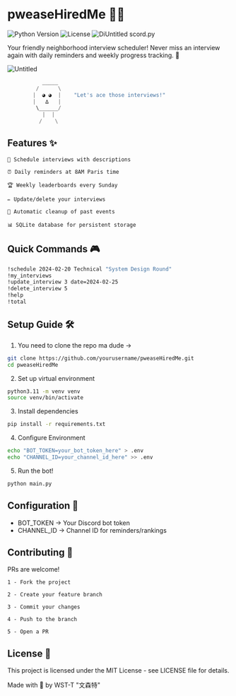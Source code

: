 # pweaseHiredMe 🤖💼
![Python Version](https://img.shields.io/badge/python-3.11%2B-blue?logo=python&logoColor=white)
![License](https://img.shields.io/badge/license-MIT-green)
![Di![Untitled](https://github.com/user-attachments/assets/bd4ad9bc-2ff3-419a-ae30-dcda63db4e25)
scord.py](https://img.shields.io/badge/discord.py-2.3.2-blue?logo=discord)

Your friendly neighborhood interview scheduler! Never miss an interview again with daily reminders and weekly progress tracking. 🚀

![Untitled](https://github.com/user-attachments/assets/8c50e899-86a0-4694-80bd-a4c54796c0bb)


```python
           _____
         /      \
        |  ◕ ◕  |    "Let's ace those interviews!"
        |   ∆   |
         \______/
           |  |
          /    \
```

## Features ✨
    📅 Schedule interviews with descriptions

    ⏰ Daily reminders at 8AM Paris time

    🏆 Weekly leaderboards every Sunday

    ✏️ Update/delete your interviews

    🧹 Automatic cleanup of past events

    📊 SQLite database for persistent storage

## Quick Commands 🎮
```bash
!schedule 2024-02-20 Technical "System Design Round"
!my_interviews
!update_interview 3 date=2024-02-25
!delete_interview 5
!help
!total
```

## Setup Guide 🛠️
1. You need to clone the repo ma dude -> 
```bash
git clone https://github.com/yourusername/pweaseHiredMe.git
cd pweaseHiredMe
```

2. Set up virtual environment
```bash
python3.11 -m venv venv
source venv/bin/activate
```

3. Install dependencies
```bash
pip install -r requirements.txt
```

4. Configure Environment
```bash
echo "BOT_TOKEN=your_bot_token_here" > .env
echo "CHANNEL_ID=your_channel_id_here" >> .env
```

5. Run the bot!
```bash
python main.py
```

## Configuration 🔧
- BOT_TOKEN	-> Your Discord bot token
- CHANNEL_ID ->	Channel ID for reminders/rankings

## Contributing 🤝
PRs are welcome!

    1 - Fork the project

    2 - Create your feature branch

    3 - Commit your changes

    4 - Push to the branch

    5 - Open a PR
    
## License 📄
This project is licensed under the MIT License - see LICENSE file for details.

Made with 💖 by WST-T "文森特"
